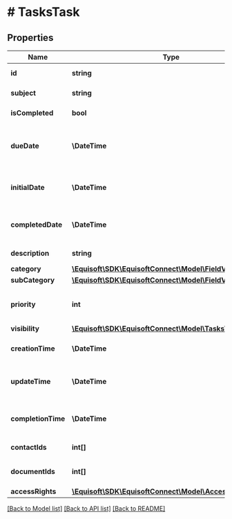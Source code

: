 # # TasksTask

## Properties

Name | Type | Description | Notes
------------ | ------------- | ------------- | -------------
**id** | **string** | Unique numerical identifier. |
**subject** | **string** | Subject/Title of the Event. |
**isCompleted** | **bool** | Is the task completed/done. |
**dueDate** | **\DateTime** | Date the task is expected to be done. As defined by full-date - RFC3339. | [optional]
**initialDate** | **\DateTime** | Date the task was initially started. As defined by full-date - RFC3339. | [optional]
**completedDate** | **\DateTime** | Date the task was completed / done. As defined by full-date - RFC3339. | [optional]
**description** | **string** | Public description of the Event. | [optional]
**category** | [**\Equisoft\SDK\EquisoftConnect\Model\FieldValue**](FieldValue.md) |  | [optional]
**subCategory** | [**\Equisoft\SDK\EquisoftConnect\Model\FieldValue**](FieldValue.md) |  | [optional]
**priority** | **int** | Importance/Priority of an event or task. 5 is the most important. |
**visibility** | [**\Equisoft\SDK\EquisoftConnect\Model\TasksVisibilityType**](TasksVisibilityType.md) |  |
**creationTime** | **\DateTime** | Creation time. As defined by date-time - RFC3339. | [optional]
**updateTime** | **\DateTime** | Date time of last modification. As defined by date-time - RFC3339. | [optional]
**completionTime** | **\DateTime** | Completion time. As defined by date-time - RFC3339. | [optional]
**contactIds** | **int[]** | IDs of the contacts linked to this Task. | [optional]
**documentIds** | **int[]** | IDs of the documents linked to this Task. | [optional]
**accessRights** | [**\Equisoft\SDK\EquisoftConnect\Model\AccessRights**](AccessRights.md) |  |

[[Back to Model list]](../../README.md#models) [[Back to API list]](../../README.md#endpoints) [[Back to README]](../../README.md)
